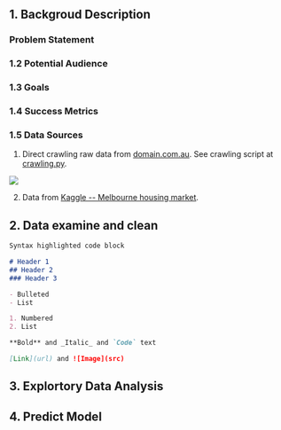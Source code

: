 ## 1. Backgroud Description

### Problem Statement
  
### 1.2 Potential Audience

### 1.3 Goals

### 1.4 Success Metrics

### 1.5 Data Sources

1. Direct crawling raw data from [domain.com.au](https://www.domain.com.au/). See crawling script at [crawling.py](https://github.com/alexchen-melbourne/capstone_project/blob/master/web_crawling.py).
  <img src='http://i.imgur.com/LeVNbzY.png'>
  
2. Data from [Kaggle -- Melbourne housing market](https://www.kaggle.com/anthonypino/melbourne-housing-market). 





## 2. Data examine and clean



```markdown
Syntax highlighted code block

# Header 1
## Header 2
### Header 3

- Bulleted
- List

1. Numbered
2. List

**Bold** and _Italic_ and `Code` text

[Link](url) and ![Image](src)
```


## 3. Explortory Data Analysis



## 4. Predict Model


